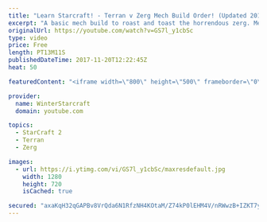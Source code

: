 ```yaml
---
title: "Learn Starcraft! - Terran v Zerg Mech Build Order! (Updated 2018)"
excerpt: "A basic mech build to roast and toast the horrendous zerg. Meant for lower level players looking for some direction! -- Watch live at https://www.twitch.tv/wintergaming"
originalUrl: https://youtube.com/watch?v=GS7l_y1cbSc
type: video
price: Free
length: PT13M11S
publishedDateTime: 2017-11-20T12:22:45Z
heat: 50

featuredContent: "<iframe width=\"800\" height=\"500\" frameborder=\"0\" src=\"https://www.youtube.com/embed/GS7l_y1cbSc\" allow=\"accelerometer; autoplay; encrypted-media; gyroscope; picture-in-picture\" allowfullscreen></iframe>"

provider:
  name: WinterStarcraft
  domain: youtube.com

topics:
  - StarCraft 2
  - Terran
  - Zerg

images:
  - url: https://i.ytimg.com/vi/GS7l_y1cbSc/maxresdefault.jpg
    width: 1280
    height: 720
    isCached: true

secured: "axaKqH32qGAPBv8VrQda6N1RfzNH4KOtaM/Z74kP0lEHM4V/nRWwzB+IZKT7yXHMfYXDAwGmI5nT4jIDdhw4BtHIEpdhb2Ui0+JiBFHcuv50w8JWxVwRJq1cvIhFJsDUT5V5u/6gE2Jo//mlkH/AHb9PyFaG8xbq1Mv0q35Mhr4rWGv/EncZoQh8bs8YVlG9IhjYVspcNBZCp3UefNJEFE4RYDVDdb8ZJ+k5JpAUznHpQ4EWPvjld3dq8tPwd0jhk1WH1c2vSGBlyBAt5khnZ1HLV+DQ88dum08dhIIzGDpNEOr328YQPwqZcye06CZpfhiiPeNOUEQ+p8W/+x0qG7yc/iBfJJA13d1zCF2UEhgIpALR01wzZyTX4gga/0b4TIWbxmw96dhUx20iSui7a3dX94j7Y6zWcddCBhVPPlA=;/t1DhPJaunylVLL861yctQ=="
---
```



